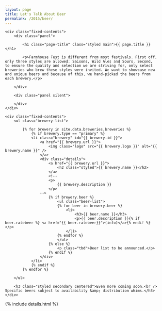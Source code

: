 ```yaml
---
layout: page
title: Let's Talk About Beer
permalink: /2015/beer/
---
```


<div class="panel-container two-up beer-intro-2up">

	<div class="fixed-contents">
		<div class="panel">

		    <h1 class="page-title" class="styled main">{{ page.title }}</h1>

			<p>Farmhouse Fest is different from most festivals. First off, only three styles are allowed: Saisons, Wild Ales and Sours. Second, to ensure the quality and selection we are striving for, only select breweries who brew these styles were invited. We want to showcase new and unique beers and because of this, we hand-picked the beers from each brewery.</p>

		</div>

		<div class="panel silent">

		</div>
	</div>
</div>


<div class="panel-container one-up beer-listing-1up">

	<div class="fixed-contents">
		<ul class="brewery-list">

			{% for brewery in site.data.breweries.breweries %}
				{% if brewery.type == "primary" %}
				<li class="brewery" id="{{ brewery.id }}">
					<a href="{{ brewery.url }}">
						<img class="logo" src="{{ brewery.logo }}" alt="{{ brewery.name }}" />
					</a>
					<div class="details">
						<a href="{{ brewery.url }}">
							<h2 class="styled">{{ brewery.name }}</h2>
						</a>
						<!--
						<p>
							{{ brewery.description }}
						</p>
					-->
						{% if brewery.beer %}
							<ul class="beer-list">
							{% for beer in brewery.beer %}
								<li>
									<h3>{{ beer.name }}</h3>
									<p>{{ beer.description }}{% if beer.ratebeer %} <a href="{{ beer.ratebeer}}">(info)</a>{% endif %}</p>
								</li>
							{% endfor %}
							</ul>
						{% else %}
							<p class="tbd">Beer list to be announced.</p>
						{% endif %}
					</div>
				</li>
				{% endif %}
			{% endfor %}

		</ul>

		<h3 class="styled secondary centered">Even more coming soon.<br /> Specific beers subject to availability &amp; distribution whims.</h3>
	</div>

</div>



{% include details.html %}
